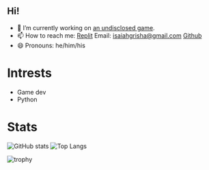 ## Hi!
- 🔭 I’m currently working on [an undisclosed game](https://imnotstupid.com).
- 📫 How to reach me: [Replit](https://replit.com/@isaiah08) Email: isaiahgrisha@gmail.com [Github](https://github.com/Isaiah08-D)
- 😄 Pronouns: he/him/his

# Intrests
- Game dev
- Python


# Stats
![GitHub stats](https://github-readme-stats.vercel.app/api?username=Isaiah08-D&show_icons=true&theme=react)
![Top Langs](https://github-readme-stats.vercel.app/api/top-langs/?username=Isaiah08-D&layout=compact&theme=react)


![trophy](https://github-profile-trophy.vercel.app/?username=Isaiah08-D&theme=nitro)

